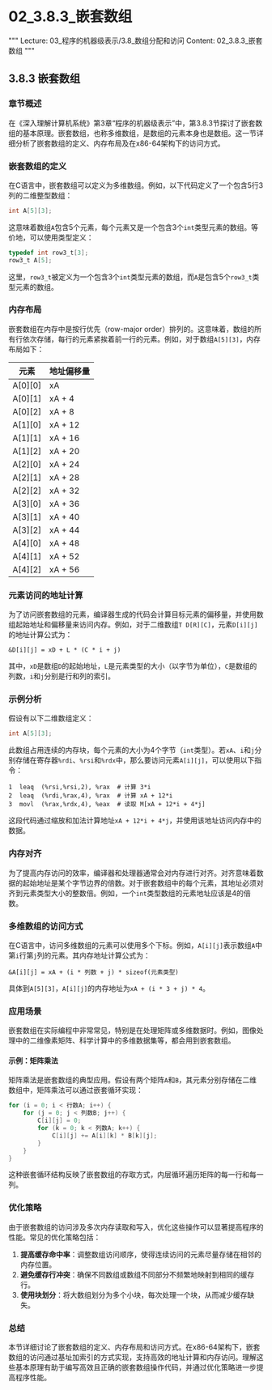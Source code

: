 # 02_3.8.3_嵌套数组

"""
Lecture: 03_程序的机器级表示/3.8_数组分配和访问
Content: 02_3.8.3_嵌套数组
"""

## 3.8.3 嵌套数组

### 章节概述
在《深入理解计算机系统》第3章“程序的机器级表示”中，第3.8.3节探讨了嵌套数组的基本原理。嵌套数组，也称多维数组，是数组的元素本身也是数组。这一节详细分析了嵌套数组的定义、内存布局及在x86-64架构下的访问方式。

### 嵌套数组的定义
在C语言中，嵌套数组可以定义为多维数组。例如，以下代码定义了一个包含5行3列的二维整型数组：
```c
int A[5][3];
```
这意味着数组`A`包含5个元素，每个元素又是一个包含3个`int`类型元素的数组。等价地，可以使用类型定义：
```c
typedef int row3_t[3];
row3_t A[5];
```
这里，`row3_t`被定义为一个包含3个`int`类型元素的数组，而`A`是包含5个`row3_t`类型元素的数组。

### 内存布局
嵌套数组在内存中是按行优先（row-major order）排列的。这意味着，数组的所有行依次存储，每行的元素紧挨着前一行的元素。例如，对于数组`A[5][3]`，内存布局如下：

| 元素    | 地址偏移量   |
|--------|------------|
| A[0][0]| xA         |
| A[0][1]| xA + 4     |
| A[0][2]| xA + 8     |
| A[1][0]| xA + 12    |
| A[1][1]| xA + 16    |
| A[1][2]| xA + 20    |
| A[2][0]| xA + 24    |
| A[2][1]| xA + 28    |
| A[2][2]| xA + 32    |
| A[3][0]| xA + 36    |
| A[3][1]| xA + 40    |
| A[3][2]| xA + 44    |
| A[4][0]| xA + 48    |
| A[4][1]| xA + 52    |
| A[4][2]| xA + 56    |

### 元素访问的地址计算
为了访问嵌套数组的元素，编译器生成的代码会计算目标元素的偏移量，并使用数组起始地址和偏移量来访问内存。例如，对于二维数组`T D[R][C]`，元素`D[i][j]`的地址计算公式为：
```plaintext
&D[i][j] = xD + L * (C * i + j)
```
其中，`xD`是数组`D`的起始地址，`L`是元素类型的大小（以字节为单位），`C`是数组的列数，`i`和`j`分别是行和列的索引。

### 示例分析
假设有以下二维数组定义：
```c
int A[5][3];
```
此数组占用连续的内存块，每个元素的大小为4个字节（`int`类型）。若`xA`、`i`和`j`分别存储在寄存器`%rdi`、`%rsi`和`%rdx`中，那么要访问元素`A[i][j]`，可以使用以下指令：
```assembly
1  leaq  (%rsi,%rsi,2), %rax  # 计算 3*i
2  leaq  (%rdi,%rax,4), %rax  # 计算 xA + 12*i
3  movl  (%rax,%rdx,4), %eax  # 读取 M[xA + 12*i + 4*j]
```
这段代码通过缩放和加法计算地址`xA + 12*i + 4*j`，并使用该地址访问内存中的数据。

### 内存对齐
为了提高内存访问的效率，编译器和处理器通常会对内存进行对齐。对齐意味着数据的起始地址是某个字节边界的倍数。对于嵌套数组中的每个元素，其地址必须对齐到元素类型大小的整数倍。例如，一个`int`类型数组的元素地址应该是4的倍数。

### 多维数组的访问方式
在C语言中，访问多维数组的元素可以使用多个下标。例如，`A[i][j]`表示数组`A`中第`i`行第`j`列的元素。其内存地址计算公式为：
```plaintext
&A[i][j] = xA + (i * 列数 + j) * sizeof(元素类型)
```
具体到`A[5][3]`，`A[i][j]`的内存地址为`xA + (i * 3 + j) * 4`。

### 应用场景
嵌套数组在实际编程中非常常见，特别是在处理矩阵或多维数据时。例如，图像处理中的二维像素矩阵、科学计算中的多维数据集等，都会用到嵌套数组。

#### 示例：矩阵乘法
矩阵乘法是嵌套数组的典型应用。假设有两个矩阵`A`和`B`，其元素分别存储在二维数组中，矩阵乘法可以通过嵌套循环实现：
```c
for (i = 0; i < 行数A; i++) {
    for (j = 0; j < 列数B; j++) {
        C[i][j] = 0;
        for (k = 0; k < 列数A; k++) {
            C[i][j] += A[i][k] * B[k][j];
        }
    }
}
```
这种嵌套循环结构反映了嵌套数组的存取方式，内层循环遍历矩阵的每一行和每一列。

### 优化策略
由于嵌套数组的访问涉及多次内存读取和写入，优化这些操作可以显著提高程序的性能。常见的优化策略包括：
1. **提高缓存命中率**：调整数组访问顺序，使得连续访问的元素尽量存储在相邻的内存位置。
2. **避免缓存行冲突**：确保不同数组或数组不同部分不频繁地映射到相同的缓存行。
3. **使用块划分**：将大数组划分为多个小块，每次处理一个块，从而减少缓存缺失。

### 总结
本节详细讨论了嵌套数组的定义、内存布局和访问方式。在x86-64架构下，嵌套数组的访问通过基址加索引的方式实现，支持高效的地址计算和内存访问。理解这些基本原理有助于编写高效且正确的嵌套数组操作代码，并通过优化策略进一步提高程序性能。